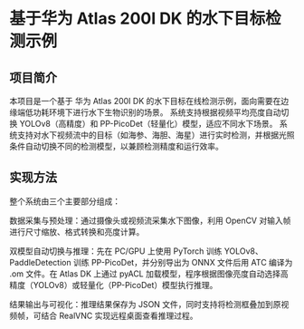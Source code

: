 # 基于华为 Atlas 200I DK 的水下目标检测示例 

## 项目简介

本项目是一个基于 华为 Atlas 200I DK 的水下目标在线检测示例，面向需要在边缘端低功耗环境下进行水下生物识别的场景。
系统支持根据视频平均亮度自动切换 YOLOv8（高精度）和 PP-PicoDet（轻量化）模型，适应不同水下场景。
系统支持对水下视频流中的目标（如海参、海胆、海星）进行实时检测，并根据光照条件自动切换不同的检测模型，以兼顾检测精度和运行效率。

## 实现方法
整个系统由三个主要部分组成：

数据采集与预处理：通过摄像头或视频流采集水下图像，利用 OpenCV 对输入帧进行尺寸缩放、格式转换和亮度计算。

双模型自动切换与推理：先在 PC/GPU 上使用 PyTorch 训练 YOLOv8、PaddleDetection 训练 PP-PicoDet，并分别导出为 ONNX 文件后用 ATC 编译为 .om 文件。在 Atlas DK 上通过 pyACL 加载模型，程序根据图像亮度自动选择高精度（YOLOv8）或轻量化（PP-PicoDet）模型执行推理。

结果输出与可视化：推理结果保存为 JSON 文件，同时支持将检测框叠加到原视频帧，可结合 RealVNC 实现远程桌面查看推理过程。
